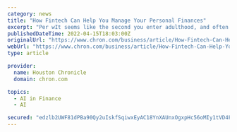 ```yaml
---
category: news
title: "How Fintech Can Help You Manage Your Personal Finances"
excerpt: "Per wIt seems like the second you enter adulthood, and often even before, personal finance management becomes top priority. The need for better money management soars as the world continues to change."
publishedDateTime: 2022-04-15T18:03:00Z
originalUrl: "https://www.chron.com/business/article/How-Fintech-Can-Help-You-Manage-Your-Personal-17083111.php"
webUrl: "https://www.chron.com/business/article/How-Fintech-Can-Help-You-Manage-Your-Personal-17083111.php"
type: article

provider:
  name: Houston Chronicle
  domain: chron.com

topics:
  - AI in Finance
  - AI

secured: "edzlb2UWF81dPBa90Qy2uIskfSqiwxEyAC18YnXAUnxOgxpHc56oMIy1tVD4FJK1iV35fO+wBdkCCdJKwEro4uGqTdhcdw9bBPBkbhkkZjB6KAmZStSnCTXU3srLJhcxvkSinhairR5XusOJ6QqWwzrV+I2BOOpA1ogACt5tnDyuxBEntjGUh7GfT3z3zg42cVJVpjzuVIeORYTAvr7xKC36a0dZ0CALNMkux+9TB+lY7UCsv3vImi5dFwkShzKPndQb5f+bw8GOEmg7ln4fPkZGIwr6waxSmLSI/C/sY9+50qOENXryOPCX5XmlIAylvzjuQe49IOiyF0ljtCKqHqgZxdK5qEL2s0A9tnyb34w=;3/maUxzxcSwL/i7PoUCxvw=="
---
```


